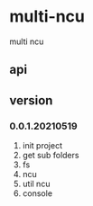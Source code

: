 # multi-ncu
multi ncu

## api


## version
### 0.0.1.20210519
1. init project
2. get sub folders
3. fs
4. ncu
5. util ncu
6. console

